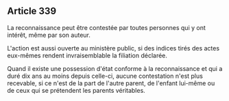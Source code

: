 Article 339
----
La reconnaissance peut être contestée par toutes personnes qui y ont intérêt,
même par son auteur.

L'action est aussi ouverte au ministère public, si des indices tirés des actes
eux-mêmes rendent invraisemblable la filiation déclarée.

Quand il existe une possession d'état conforme à la reconnaissance et qui a duré
dix ans au moins depuis celle-ci, aucune contestation n'est plus recevable, si
ce n'est de la part de l'autre parent, de l'enfant lui-même ou de ceux qui se
prétendent les parents véritables.
